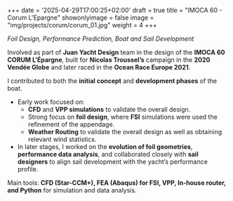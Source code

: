 +++
date = '2025-04-29T17:00:25+02:00'
draft = true
title = "IMOCA 60 - Corum L'Epargne"
showonlyimage = false
image = "img/projects/corum/corum_01.jpg"
weight = 4
+++

*Foil Design, Performance Prediction, Boat and Sail Development*

<!--more-->

Involved as part of **Juan Yacht Design** team in the design of the **IMOCA 60 CORUM L’Épargne**, built for **Nicolas Troussel’s** campaign in the **2020 Vendée Globe** and later raced in the **Ocean Race Europe 2021**.

I contributed to both the **initial concept** and **development phases** of the boat.

*	Early work focused on:
	*	**CFD** and **VPP simulations** to validate the overall design.
	*	Strong focus on **foil design**, where **FSI** simulations were used the refinement of the appendage.
	*	**Weather Routing** to validate the overall design as well as obtaining relevant wind statistics.
*	In later stages, I worked on the **evolution of foil geometries**, **performance data analysis**, and collaborated closely with **sail designers** to align sail development with the yacht’s performance profile.

Main tools: **CFD (Star-CCM+), FEA (Abaqus) for FSI, VPP, In-house router, and Python** for simulation and data analysis.
